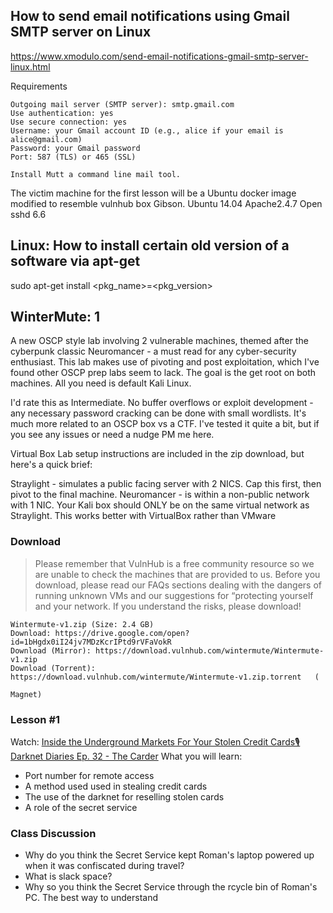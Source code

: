 ## How to send email notifications using Gmail SMTP server on Linux
https://www.xmodulo.com/send-email-notifications-gmail-smtp-server-linux.html

Requirements

    Outgoing mail server (SMTP server): smtp.gmail.com
    Use authentication: yes
    Use secure connection: yes
    Username: your Gmail account ID (e.g., alice if your email is alice@gmail.com)
    Password: your Gmail password
    Port: 587 (TLS) or 465 (SSL) 
    
    Install Mutt a command line mail tool.
 The victim machine for the first lesson will be a Ubuntu docker
 image modified to resemble vulnhub box Gibson. 
 Ubuntu 14.04
 Apache2.4.7
 Open sshd 6.6
 
 ## Linux: How to install certain old version of a software via apt-get
  sudo apt-get install <pkg_name>=<pkg_version>
 

## WinterMute: 1
A new OSCP style lab involving 2 vulnerable machines, themed after the cyberpunk classic Neuromancer - a must read for any cyber-security enthusiast. This lab makes use of pivoting and post exploitation, which I've found other OSCP prep labs seem to lack. The goal is the get root on both machines. All you need is default Kali Linux.

I'd rate this as Intermediate. No buffer overflows or exploit development - any necessary password cracking can be done with small wordlists. It's much more related to an OSCP box vs a CTF. I've tested it quite a bit, but if you see any issues or need a nudge PM me here.

Virtual Box Lab setup instructions are included in the zip download, but here's a quick brief:

Straylight - simulates a public facing server with 2 NICS. Cap this first, then pivot to the final machine. Neuromancer - is within a non-public network with 1 NIC. Your Kali box should ONLY be on the same virtual network as Straylight.
This works better with VirtualBox rather than VMware
### Download
>  Please remember that VulnHub is a free community resource so we are unable to check the machines that are provided to us. Before you download, please read our FAQs sections dealing with the dangers of running unknown VMs and our suggestions for “protecting yourself and your network. If you understand the risks, please download!

    Wintermute-v1.zip (Size: 2.4 GB)
    Download: https://drive.google.com/open?id=1bHgdx0iI24jv7MDzKcrIPtd9rVFaVokR
    Download (Mirror): https://download.vulnhub.com/wintermute/Wintermute-v1.zip
    Download (Torrent): https://download.vulnhub.com/wintermute/Wintermute-v1.zip.torrent   (

    Magnet)

### Lesson #1

Watch: [Inside the Underground Markets For Your Stolen Credit Cards🎙Darknet Diaries Ep. 32 - The Carder](https://www.youtube.com/watch?v=AzOymxr7_SA)
What you will learn:
* Port number for remote access
* A method used used in stealing credit cards
* The use of the darknet for reselling stolen cards
* A role of the secret service

### Class Discussion
* Why do you think the Secret Service kept Roman's laptop powered up when it was confiscated during travel?
* What is slack space?
* Why so you think the Secret Service through the rcycle bin of Roman's PC.
The best way to understand 

